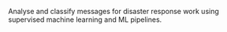 Analyse and classify messages for disaster response work using supervised machine learning and ML pipelines.
